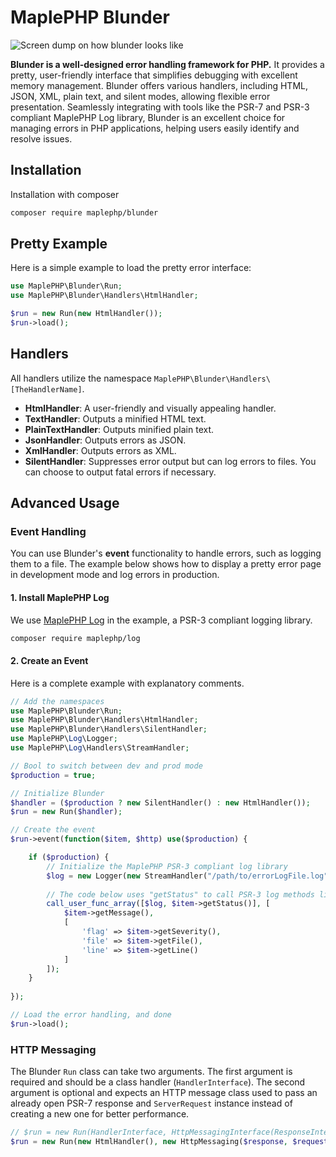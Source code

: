 # MaplePHP Blunder

![Screen dump on how blunder looks like](https://wazabii.se/github-assets/maplephp-blunder.png "MaplePHP Blunder")

**Blunder is a well-designed error handling framework for PHP.** It provides a pretty, user-friendly interface that simplifies debugging with excellent memory management. Blunder offers various handlers, including HTML, JSON, XML, plain text, and silent modes, allowing flexible error presentation. Seamlessly integrating with tools like the PSR-7 and PSR-3 compliant MaplePHP Log library, Blunder is an excellent choice for managing errors in PHP applications, helping users easily identify and resolve issues.

## Installation
Installation with composer

```bash
composer require maplephp/blunder
```

## Pretty Example

Here is a simple example to load the pretty error interface:

```php
use MaplePHP\Blunder\Run;
use MaplePHP\Blunder\Handlers\HtmlHandler;

$run = new Run(new HtmlHandler());
$run->load();
```

## Handlers

All handlers utilize the namespace `MaplePHP\Blunder\Handlers\[TheHandlerName]`.

* **HtmlHandler**: A user-friendly and visually appealing handler.
* **TextHandler**: Outputs a minified HTML text.
* **PlainTextHandler**: Outputs minified plain text.
* **JsonHandler**: Outputs errors as JSON.
* **XmlHandler**: Outputs errors as XML.
* **SilentHandler**: Suppresses error output but can log errors to files. You can choose to output fatal errors if necessary.

## Advanced Usage

### Event Handling

You can use Blunder's **event** functionality to handle errors, such as logging them to a file. The example below shows how to display a pretty error page in development mode and log errors in production.

#### 1. Install MaplePHP Log
We use [MaplePHP Log](https://github.com/MaplePHP/Log) in the example, a PSR-3 compliant logging library.

```bash
composer require maplephp/log
```

#### 2. Create an Event
Here is a complete example with explanatory comments.

```php
// Add the namespaces
use MaplePHP\Blunder\Run;
use MaplePHP\Blunder\Handlers\HtmlHandler;
use MaplePHP\Blunder\Handlers\SilentHandler;
use MaplePHP\Log\Logger;
use MaplePHP\Log\Handlers\StreamHandler;

// Bool to switch between dev and prod mode
$production = true;

// Initialize Blunder
$handler = ($production ? new SilentHandler() : new HtmlHandler());
$run = new Run($handler);

// Create the event
$run->event(function($item, $http) use($production) {

    if ($production) {
        // Initialize the MaplePHP PSR-3 compliant log library
        $log = new Logger(new StreamHandler("/path/to/errorLogFile.log", StreamHandler::MAX_SIZE, StreamHandler::MAX_COUNT));
        
        // The code below uses "getStatus" to call PSR-3 log methods like $log->error() or $log->warning().  
        call_user_func_array([$log, $item->getStatus()], [
            $item->getMessage(),
            [
                'flag' => $item->getSeverity(),
                'file' => $item->getFile(),
                'line' => $item->getLine()
            ]
        ]);
    }
    
});

// Load the error handling, and done
$run->load();
```

### HTTP Messaging

The Blunder `Run` class can take two arguments. The first argument is required and should be a class handler (`HandlerInterface`). The second argument is optional and expects an HTTP message class used to pass an already open PSR-7 response and `ServerRequest` instance instead of creating a new one for better performance.

```php
// $run = new Run(HandlerInterface, HttpMessagingInterface(ResponseInterface, ServerRequestInterface));
$run = new Run(new HtmlHandler(), new HttpMessaging($response, $request));
```
